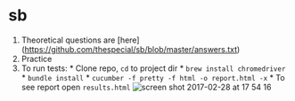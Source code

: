 # sb

1. Theoretical questions are [here] (https://github.com/thespecial/sb/blob/master/answers.txt)
2. Practice
  1. To run tests:
    * Clone repo, ```cd``` to project dir
    * ```brew install chromedriver```
    * ```bundle install```
    * ```cucumber -f pretty -f html -o report.html -x```
    * To see report open ```results.html```
    ![screen shot 2017-02-28 at 17 54 16](https://cloud.githubusercontent.com/assets/3316019/23412768/58c25d1c-fddf-11e6-95c6-49a131d31da6.png)
